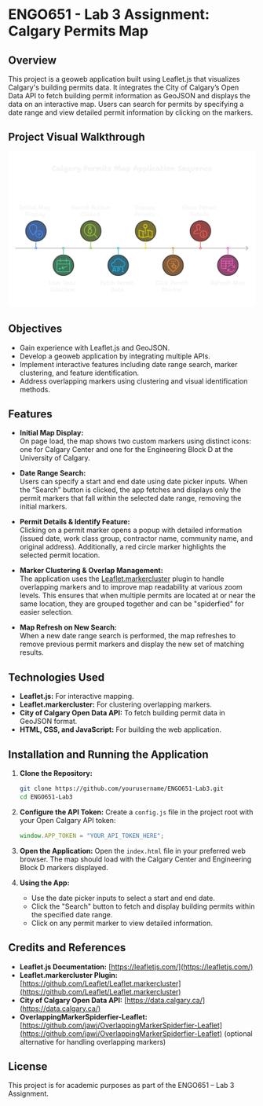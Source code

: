 # ENGO651 - Lab 3 Assignment: Calgary Permits Map

## Overview

This project is a geoweb application built using Leaflet.js that visualizes Calgary's building permits data. It integrates the City of Calgary’s Open Data API to fetch building permit information as GeoJSON and displays the data on an interactive map. Users can search for permits by specifying a date range and view detailed permit information by clicking on the markers.

## Project Visual Walkthrough
![Project Walkthrough](ENGO651%20-%20Lab%203%20Assignment_%20Calgary%20Permits%20Map%20-%20visual%20walkthrough.png)

## Objectives

- Gain experience with Leaflet.js and GeoJSON.
- Develop a geoweb application by integrating multiple APIs.
- Implement interactive features including date range search, marker clustering, and feature identification.
- Address overlapping markers using clustering and visual identification methods.

## Features

- **Initial Map Display:**\
  On page load, the map shows two custom markers using distinct icons: one for Calgary Center and one for the Engineering Block D at the University of Calgary.

- **Date Range Search:**\
  Users can specify a start and end date using date picker inputs. When the “Search” button is clicked, the app fetches and displays only the permit markers that fall within the selected date range, removing the initial markers.

- **Permit Details & Identify Feature:**\
  Clicking on a permit marker opens a popup with detailed information (issued date, work class group, contractor name, community name, and original address). Additionally, a red circle marker highlights the selected permit location.

- **Marker Clustering & Overlap Management:**\
  The application uses the [Leaflet.markercluster](https://github.com/Leaflet/Leaflet.markercluster) plugin to handle overlapping markers and to improve map readability at various zoom levels. This ensures that when multiple permits are located at or near the same location, they are grouped together and can be "spiderfied" for easier selection.

- **Map Refresh on New Search:**\
  When a new date range search is performed, the map refreshes to remove previous permit markers and display the new set of matching results.

## Technologies Used

- **Leaflet.js:** For interactive mapping.
- **Leaflet.markercluster:** For clustering overlapping markers.
- **City of Calgary Open Data API:** To fetch building permit data in GeoJSON format.
- **HTML, CSS, and JavaScript:** For building the web application.

## Installation and Running the Application

1. **Clone the Repository:**

   ```bash
   git clone https://github.com/yourusername/ENGO651-Lab3.git
   cd ENGO651-Lab3
   ```

2. **Configure the API Token:** Create a `config.js` file in the project root with your Open Calgary API token:

   ```js
   window.APP_TOKEN = "YOUR_API_TOKEN_HERE";
   ```

3. **Open the Application:** Open the `index.html` file in your preferred web browser. The map should load with the Calgary Center and Engineering Block D markers displayed.

4. **Using the App:**

   - Use the date picker inputs to select a start and end date.
   - Click the "Search" button to fetch and display building permits within the specified date range.
   - Click on any permit marker to view detailed information.

## Credits and References

- **Leaflet.js Documentation:** [https://leafletjs.com/](https://leafletjs.com/)
- **Leaflet.markercluster Plugin:** [https://github.com/Leaflet/Leaflet.markercluster](https://github.com/Leaflet/Leaflet.markercluster)
- **City of Calgary Open Data API:** [https://data.calgary.ca/](https://data.calgary.ca/)
- **OverlappingMarkerSpiderfier-Leaflet:** [https://github.com/jawj/OverlappingMarkerSpiderfier-Leaflet](https://github.com/jawj/OverlappingMarkerSpiderfier-Leaflet) (optional alternative for handling overlapping markers)

## License

This project is for academic purposes as part of the ENGO651 – Lab 3 Assignment.

